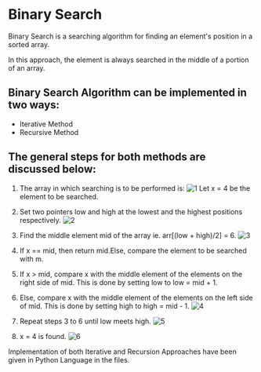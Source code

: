 
# Binary Search

Binary Search is a searching algorithm for finding an element's position in a sorted array.

In this approach, the element is always searched in the middle of a portion of an array.

## Binary Search Algorithm can be implemented in two ways:
- Iterative Method
- Recursive Method

## The general steps for both methods are discussed below:
1. The array in which searching is to be performed is:
![1](https://cdn.programiz.com/sites/tutorial2program/files/binary-search-initial-array.png)
Let x = 4 be the element to be searched.

2. Set two pointers low and high at the lowest and the highest positions respectively.
![2](https://cdn.programiz.com/sites/tutorial2program/files/binary-search-set-pointers.png)

3. Find the middle element mid of the array ie. arr[(low + high)/2] = 6.
![3](https://cdn.programiz.com/sites/tutorial2program/files/binary-search-mid.png)

4. If x == mid, then return mid.Else, compare the element to be searched with m.

5. If x > mid, compare x with the middle element of the elements on the right side of mid. This is done by setting low to low = mid + 1.

6. Else, compare x with the middle element of the elements on the left side of mid. This is done by setting high to high = mid - 1.
![4](https://cdn.programiz.com/sites/tutorial2program/files/binary-search-find-mid.png)

7. Repeat steps 3 to 6 until low meets high.
![5](https://cdn.programiz.com/sites/tutorial2program/files/binary-search-mid-again.png)

8. x = 4 is found.
![6](https://cdn.programiz.com/sites/tutorial2program/files/binary-search-found.png)

Implementation of both Iterative and Recursion Approaches have been given in Python Language in the files.


